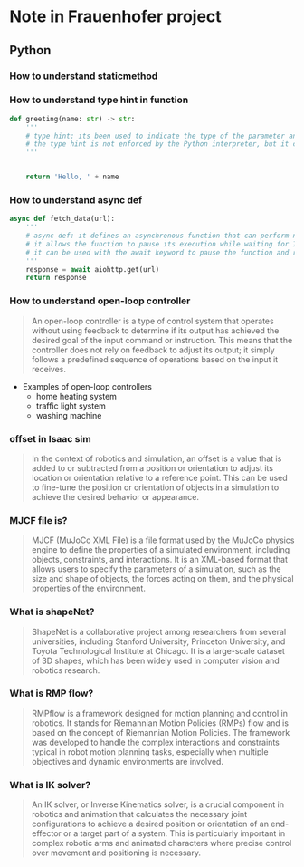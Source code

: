 # Note in Frauenhofer project
## Python
### How to understand staticmethod
### How to understand type hint in function 
```python
def greeting(name: str) -> str:
    '''
    # type hint: its been used to indicate the type of the parameter and the return value of the function
    # the type hint is not enforced by the Python interpreter, but it can be used by static analysis tools to check for type consistency
    '''


    return 'Hello, ' + name
```

### How to understand async def
```python
async def fetch_data(url):
    '''
    # async def: it defines an asynchronous function that can perform non-blocking I/O operations
    # it allows the function to pause its execution while waiting for I/O operations to complete
    # it can be used with the await keyword to pause the function and resume it when the awaited operation is complete
    '''
    response = await aiohttp.get(url)
    return response
```

### How to understand open-loop controller
> An open-loop controller is a type of control system that operates without using feedback to determine if its output has achieved the desired goal of the input command or instruction. This means that the controller does not rely on feedback to adjust its output; it simply follows a predefined sequence of operations based on the input it receives.

- Examples of open-loop controllers
  - home heating system
  - traffic light system
  - washing machine

### offset in Isaac sim
> In the context of robotics and simulation, an offset is a value that is added to or subtracted from a position or orientation to adjust its location or orientation relative to a reference point. This can be used to fine-tune the position or orientation of objects in a simulation to achieve the desired behavior or appearance.

### MJCF file is?
> MJCF (MuJoCo XML File) is a file format used by the MuJoCo physics engine to define the properties of a simulated environment, including objects, constraints, and interactions. It is an XML-based format that allows users to specify the parameters of a simulation, such as the size and shape of objects, the forces acting on them, and the physical properties of the environment.

### What is shapeNet?
> ShapeNet is a collaborative project among researchers from several universities, including Stanford University, Princeton University, and Toyota Technological Institute at Chicago. It is a large-scale dataset of 3D shapes, which has been widely used in computer vision and robotics research.


### What is RMP flow?
> RMPflow is a framework designed for motion planning and control in robotics. It stands for Riemannian Motion Policies (RMPs) flow and is based on the concept of Riemannian Motion Policies. The framework was developed to handle the complex interactions and constraints typical in robot motion planning tasks, especially when multiple objectives and dynamic environments are involved.

### What is IK solver?
> An IK solver, or Inverse Kinematics solver, is a crucial component in robotics and animation that calculates the necessary joint configurations to achieve a desired position or orientation of an end-effector or a target part of a system. This is particularly important in complex robotic arms and animated characters where precise control over movement and positioning is necessary.


